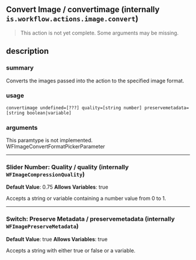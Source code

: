 
## Convert Image / convertimage (internally `is.workflow.actions.image.convert`)

> This action is not yet complete. Some arguments may be missing.



## description
### summary
Converts the images passed into the action to the specified image format.


### usage
`convertimage undefined=[???] quality=[string number] preservemetadata=[string boolean|variable]`

### arguments
This paramtype is not implemented. WFImageConvertFormatPickerParameter

---

### Slider Number: Quality / quality (internally `WFImageCompressionQuality`)
**Default Value**: 0.75
**Allows Variables**: true


Accepts a string 
or variable
containing a number value from 0 to 1.

---

### Switch: Preserve Metadata / preservemetadata (internally `WFImagePreserveMetadata`)
**Default Value**: true
**Allows Variables**: true


Accepts a string with either true or false
or a variable.
